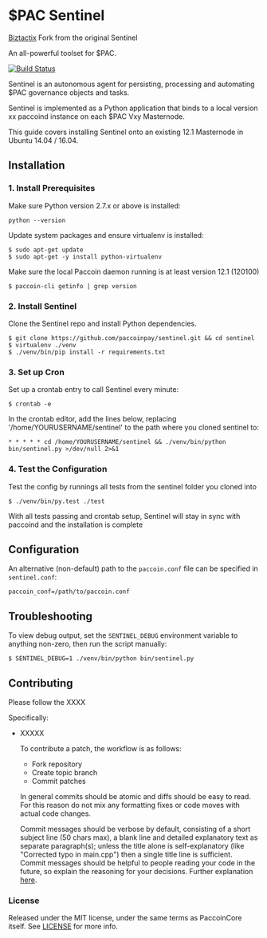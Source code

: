 # $PAC Sentinel

<a href="https://biztactix.com.au">Biztactix</a> Fork from the original Sentinel

An all-powerful toolset for $PAC.

[![Build Status](https://travis-ci.org/paccoinpay/sentinel.svg?branch=master)](https://travis-ci.org/paccoinpay/sentinel)

Sentinel is an autonomous agent for persisting, processing and automating $PAC governance objects and tasks.

Sentinel is implemented as a Python application that binds to a local version xx paccoind instance on each $PAC Vxy Masternode.

This guide covers installing Sentinel onto an existing 12.1 Masternode in Ubuntu 14.04 / 16.04.

## Installation

### 1. Install Prerequisites

Make sure Python version 2.7.x or above is installed:

    python --version

Update system packages and ensure virtualenv is installed:

    $ sudo apt-get update
    $ sudo apt-get -y install python-virtualenv

Make sure the local Paccoin daemon running is at least version 12.1 (120100)

    $ paccoin-cli getinfo | grep version

### 2. Install Sentinel

Clone the Sentinel repo and install Python dependencies.

    $ git clone https://github.com/paccoinpay/sentinel.git && cd sentinel
    $ virtualenv ./venv
    $ ./venv/bin/pip install -r requirements.txt

### 3. Set up Cron

Set up a crontab entry to call Sentinel every minute:

    $ crontab -e

In the crontab editor, add the lines below, replacing '/home/YOURUSERNAME/sentinel' to the path where you cloned sentinel to:

    * * * * * cd /home/YOURUSERNAME/sentinel && ./venv/bin/python bin/sentinel.py >/dev/null 2>&1

### 4. Test the Configuration

Test the config by runnings all tests from the sentinel folder you cloned into

    $ ./venv/bin/py.test ./test

With all tests passing and crontab setup, Sentinel will stay in sync with paccoind and the installation is complete

## Configuration

An alternative (non-default) path to the `paccoin.conf` file can be specified in `sentinel.conf`:

    paccoin_conf=/path/to/paccoin.conf

## Troubleshooting

To view debug output, set the `SENTINEL_DEBUG` environment variable to anything non-zero, then run the script manually:

    $ SENTINEL_DEBUG=1 ./venv/bin/python bin/sentinel.py

## Contributing

Please follow the XXXX

Specifically:

* XXXXX

    To contribute a patch, the workflow is as follows:

    * Fork repository
    * Create topic branch
    * Commit patches

    In general commits should be atomic and diffs should be easy to read. For this reason do not mix any formatting fixes or code moves with actual code changes.

    Commit messages should be verbose by default, consisting of a short subject line (50 chars max), a blank line and detailed explanatory text as separate paragraph(s); unless the title alone is self-explanatory (like "Corrected typo in main.cpp") then a single title line is sufficient. Commit messages should be helpful to people reading your code in the future, so explain the reasoning for your decisions. Further explanation [here](http://chris.beams.io/posts/git-commit/).

### License

Released under the MIT license, under the same terms as PaccoinCore itself. See [LICENSE](LICENSE) for more info.

